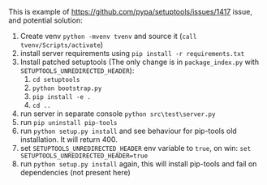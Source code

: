This is example of https://github.com/pypa/setuptools/issues/1417 issue, and potential solution:

1. Create venv `python -mvenv tvenv` and source it (`call tvenv/Scripts/activate`)
1. install server requirements using `pip install -r requirements.txt`
2. Install patched setuptools (The only change is in `package_index.py` with `SETUPTOOLS_UNREDIRECTED_HEADER`):
   1. `cd setuptools`
   2. `python bootstrap.py`
   3. `pip install -e .`
   4. `cd ..`
3. run server in separate console `python src\test\server.py`
4. run `pip uninstall pip-tools`
5. run `python setup.py install` and see behaviour for pip-tools old installation. It will return 400.
6. set `SETUPTOOLS_UNREDIRECTED_HEADER` env variable to `true`, on win: `set SETUPTOOLS_UNREDIRECTED_HEADER=true`
7. run `python setup.py install` again, this will install pip-tools and fail on dependencies (not present here)


